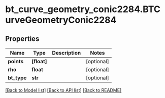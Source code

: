 # bt_curve_geometry_conic2284.BTCurveGeometryConic2284

## Properties
Name | Type | Description | Notes
------------ | ------------- | ------------- | -------------
**points** | **[float]** |  | [optional] 
**rho** | **float** |  | [optional] 
**bt_type** | **str** |  | [optional] 

[[Back to Model list]](../README.md#documentation-for-models) [[Back to API list]](../README.md#documentation-for-api-endpoints) [[Back to README]](../README.md)


